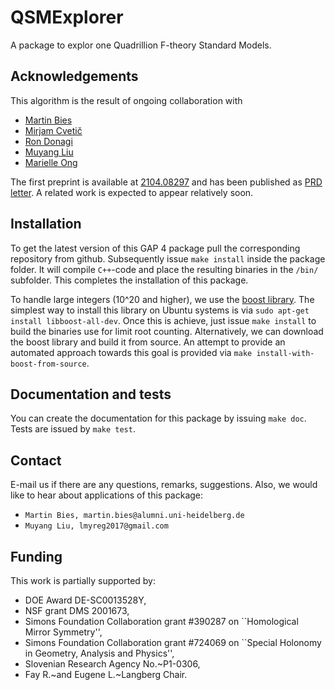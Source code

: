 # QSMExplorer
A package to explor one Quadrillion F-theory Standard Models.

## Acknowledgements

This algorithm is the result of ongoing collaboration with
* [Martin Bies](https://martinbies.github.io/)
* [Mirjam Cvetič](https://live-sas-physics.pantheon.sas.upenn.edu/people/standing-faculty/mirjam-cvetic)
* [Ron Donagi](https://www.math.upenn.edu/people/ron-donagi)
* [Muyang Liu](https://www.sas.upenn.edu/heptheory/node/392)
* [Marielle Ong](https://sites.google.com/site/marielleongswebpage/)

The first preprint is available at [2104.08297](https://arxiv.org/pdf/2104.08297.pdf) and has been published as [PRD letter](https://journals.aps.org/prd/abstract/10.1103/PhysRevD.104.L061903). A related work is expected to appear relatively soon.


## Installation

To get the latest version of this GAP 4 package pull the corresponding repository from github. Subsequently issue `make install` inside the package folder. It will compile `C++`-code and place the resulting binaries in the `/bin/` subfolder. This completes the installation of this package.

To handle large integers (10^20 and higher), we use the [boost library](https://www.boost.org/). The simplest way to install this library on Ubuntu systems is via `sudo apt-get install libboost-all-dev`. Once this is achieve, just issue `make install` to build the binaries use for limit root counting. Alternatively, we can download the boost library and build it from source. An attempt to provide an automated approach towards this goal is provided via `make install-with-boost-from-source`.

## Documentation and tests

You can create the documentation for this package by issuing `make doc`. Tests are issued by `make test`.


## Contact

E-mail us if there are any questions, remarks, suggestions. Also, we would like to hear about applications of this package:
- `Martin Bies, martin.bies@alumni.uni-heidelberg.de`
- `Muyang Liu, lmyreg2017@gmail.com`


## Funding

This work is partially supported by:
- DOE Award DE-SC0013528Y,
- NSF grant DMS 2001673,
- Simons Foundation Collaboration grant #390287 on ``Homological Mirror Symmetry'',
- Simons Foundation Collaboration grant #724069 on ``Special Holonomy in Geometry, Analysis and Physics'',
- Slovenian Research Agency No.~P1-0306,
- Fay R.~and Eugene L.~Langberg Chair.
